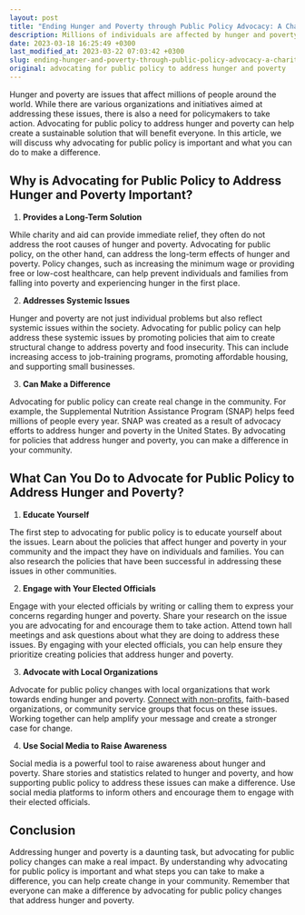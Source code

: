 ```yaml
---
layout: post
title: "Ending Hunger and Poverty through Public Policy Advocacy: A Charitable Movement"
description: Millions of individuals are affected by hunger and poverty globally. Although there are several efforts by organizations and initiatives to combat these issues, policymakers also play a critical role in implementing long-term solutions. Advocating for public policy can establish a sustainable solution that benefits all. This article expounds the significance of advocating for public policy for hunger and poverty, as well as ways to contribute towards making a difference.
date: 2023-03-18 16:25:49 +0300
last_modified_at: 2023-03-22 07:03:42 +0300
slug: ending-hunger-and-poverty-through-public-policy-advocacy-a-charitable-movement
original: advocating for public policy to address hunger and poverty
---
```

Hunger and poverty are issues that affect millions of people around the world. While there are various organizations and initiatives aimed at addressing these issues, there is also a need for policymakers to take action. Advocating for public policy to address hunger and poverty can help create a sustainable solution that will benefit everyone. In this article, we will discuss why advocating for public policy is important and what you can do to make a difference.

## Why is Advocating for Public Policy to Address Hunger and Poverty Important?

1. **Provides a Long-Term Solution**

While charity and aid can provide immediate relief, they often do not address the root causes of hunger and poverty. Advocating for public policy, on the other hand, can address the long-term effects of hunger and poverty. Policy changes, such as increasing the minimum wage or providing free or low-cost healthcare, can help prevent individuals and families from falling into poverty and experiencing hunger in the first place.

2. **Addresses Systemic Issues**

Hunger and poverty are not just individual problems but also reflect systemic issues within the society. Advocating for public policy can help address these systemic issues by promoting policies that aim to create structural change to address poverty and food insecurity. This can include increasing access to job-training programs, promoting affordable housing, and supporting small businesses.

3. **Can Make a Difference**

Advocating for public policy can create real change in the community. For example, the Supplemental Nutrition Assistance Program (SNAP) helps feed millions of people every year. SNAP was created as a result of advocacy efforts to address hunger and poverty in the United States. By advocating for policies that address hunger and poverty, you can make a difference in your community.

## What Can You Do to Advocate for Public Policy to Address Hunger and Poverty?


1. **Educate Yourself**

The first step to advocating for public policy is to educate yourself about the issues. Learn about the policies that affect hunger and poverty in your community and the impact they have on individuals and families. You can also research the policies that have been successful in addressing these issues in other communities.

2. **Engage with Your Elected Officials**

Engage with your elected officials by writing or calling them to express your concerns regarding hunger and poverty. Share your research on the issue you are advocating for and encourage them to take action. Attend town hall meetings and ask questions about what they are doing to address these issues. By engaging with your elected officials, you can help ensure they prioritize creating policies that address hunger and poverty.

3. **Advocate with Local Organizations**

Advocate for public policy changes with local organizations that work towards ending hunger and poverty. [Connect with non-profits](/hunger-charities/10-hunger-charities-that-make-a-difference.html), faith-based organizations, or community service groups that focus on these issues. Working together can help amplify your message and create a stronger case for change.

4. **Use Social Media to Raise Awareness**

Social media is a powerful tool to raise awareness about hunger and poverty. Share stories and statistics related to hunger and poverty, and how supporting public policy to address these issues can make a difference. Use social media platforms to inform others and encourage them to engage with their elected officials.

## Conclusion

Addressing hunger and poverty is a daunting task, but advocating for public policy changes can make a real impact. By understanding why advocating for public policy is important and what steps you can take to make a difference, you can help create change in your community. Remember that everyone can make a difference by advocating for public policy changes that address hunger and poverty.